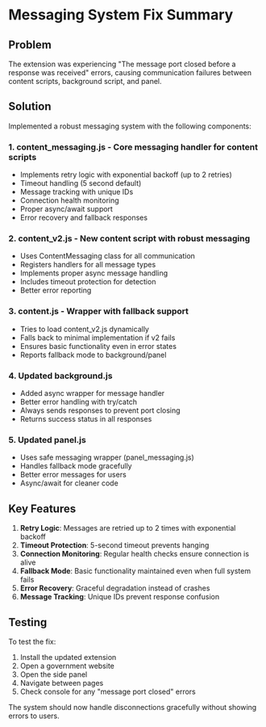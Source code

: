 # Messaging System Fix Summary

## Problem
The extension was experiencing "The message port closed before a response was received" errors, causing communication failures between content scripts, background script, and panel.

## Solution
Implemented a robust messaging system with the following components:

### 1. **content_messaging.js** - Core messaging handler for content scripts
- Implements retry logic with exponential backoff (up to 2 retries)
- Timeout handling (5 second default)
- Message tracking with unique IDs
- Connection health monitoring
- Proper async/await support
- Error recovery and fallback responses

### 2. **content_v2.js** - New content script with robust messaging
- Uses ContentMessaging class for all communication
- Registers handlers for all message types
- Implements proper async message handling
- Includes timeout protection for detection
- Better error reporting

### 3. **content.js** - Wrapper with fallback support
- Tries to load content_v2.js dynamically
- Falls back to minimal implementation if v2 fails
- Ensures basic functionality even in error states
- Reports fallback mode to background/panel

### 4. **Updated background.js**
- Added async wrapper for message handler
- Better error handling with try/catch
- Always sends responses to prevent port closing
- Returns success status in all responses

### 5. **Updated panel.js**
- Uses safe messaging wrapper (panel_messaging.js)
- Handles fallback mode gracefully
- Better error messages for users
- Async/await for cleaner code

## Key Features

1. **Retry Logic**: Messages are retried up to 2 times with exponential backoff
2. **Timeout Protection**: 5-second timeout prevents hanging
3. **Connection Monitoring**: Regular health checks ensure connection is alive
4. **Fallback Mode**: Basic functionality maintained even when full system fails
5. **Error Recovery**: Graceful degradation instead of crashes
6. **Message Tracking**: Unique IDs prevent response confusion

## Testing

To test the fix:
1. Install the updated extension
2. Open a government website
3. Open the side panel
4. Navigate between pages
5. Check console for any "message port closed" errors

The system should now handle disconnections gracefully without showing errors to users.